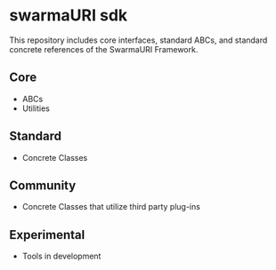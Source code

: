 # swarmaURI sdk

This repository includes core interfaces, standard ABCs, and standard concrete references of the SwarmaURI Framework.


## Core
- ABCs
- Utilities

## Standard
- Concrete Classes

## Community
- Concrete Classes that utilize third party plug-ins

## Experimental
- Tools in development

